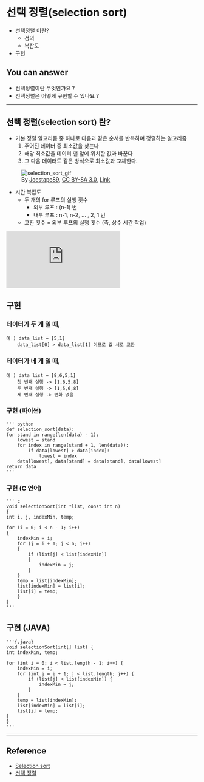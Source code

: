 # 선택 정렬(selection sort)
<!--Table of Contents-->
- 선택정렬 이란?
  - 정의
  - 복잡도  
- 구현



<!-- 어떤 질문을 대답할 수 있어야 하는지-->
## You can answer
- 선택정렬이란 무엇인가요 ? 
- 선택정렬은 어떻게 구현할 수 있나요 ? 

<!--Contents-->

---
## 선택 정렬(selection sort) 란?
* 기본 정렬 알고리즘 중 하나로 다음과 같은 순서를 반복하며 정렬하는 알고리즘
    1) 주어진 데이터 중 최소값을 찾는다
    2) 해당 최소값을 데이터 맨 앞에 위치한 값과 바꾼다
    3) 그 다음 데이터도 같은 방식으로 최소값과 교체한다.

&nbsp;&nbsp;&nbsp;&nbsp;&nbsp;&nbsp;&nbsp;&nbsp;&nbsp;
![selection_sort_gif](https://upload.wikimedia.org/wikipedia/commons/9/94/Selection-Sort-Animation.gif)  
&nbsp;&nbsp;&nbsp;&nbsp;&nbsp;&nbsp;&nbsp;&nbsp;&nbsp;
By <a href="https://en.wikipedia.org/wiki/User:Joestape89" class="extiw" title="en:User:Joestape89">Joestape89</a>, <a href="http://creativecommons.org/licenses/by-sa/3.0/" title="Creative Commons Attribution-Share Alike 3.0">CC BY-SA 3.0</a>, <a href="https://commons.wikimedia.org/w/index.php?curid=3330231">Link</a>

* 시간 복잡도  
  + 두 개의 for 루프의 실행 횟수 
    + 외부 루프 :  (n-1) 번
    + 내부 루프 : n-1, n-2, ... , 2, 1 번
  + 교환 횟수 = 외부 루프의 실행 횟수 (즉, 상수 시간 작업)  
  
 ![수식](https://latex.codecogs.com/gif.latex?%7B%5Cdisplaystyle%20C_%7Bmin%7D%3DC_%7Bave%7D%3DC_%7Bmax%7D%3D%5Csum%20_%7Bi%3D1%7D%5E%7BN-1%7D%7BN-i%7D%3D%7B%5Cfrac%20%7BN%28N-1%29%7D%7B2%7D%7D%3DO%28n%5E%7B2%7D%29%7D)

## 구현
### 데이터가 두 개 일 때,
    예 ) data_list = [5,1]
        data_list[0] > data_list[1] 이므로 값 서로 교환 

### 데이터가 네 개 일 때,
    예 ) data_list = [8,6,5,1]
        첫 번째 실행 -> [1,6,5,8]
        두 번째 실행 -> [1,5,6,8]
        세 번째 실행 -> 변화 없음
### 구현 (파이썬)
    ''' python
    def selection_sort(data):
    for stand in range(len(data) - 1):
        lowest = stand
        for index in range(stand + 1, len(data)):
            if data[lowest] > data[index]:
                lowest = index
        data[lowest], data[stand] = data[stand], data[lowest]
    return data
    '''
### 구현 (C 언어)
    ''' c
    void selectionSort(int *list, const int n)
    {
    int i, j, indexMin, temp;

    for (i = 0; i < n - 1; i++)
    {
        indexMin = i;
        for (j = i + 1; j < n; j++)
        {
            if (list[j] < list[indexMin])
            {
                indexMin = j;
            }
        }
        temp = list[indexMin];
        list[indexMin] = list[i];
        list[i] = temp;
        }
    } 
    '''
## 구현 (JAVA)
    '''{.java}
    void selectionSort(int[] list) {
    int indexMin, temp;

    for (int i = 0; i < list.length - 1; i++) {
        indexMin = i;
        for (int j = i + 1; j < list.length; j++) {
            if (list[j] < list[indexMin]) {
                indexMin = j;
            }
        }
        temp = list[indexMin];
        list[indexMin] = list[i];
        list[i] = temp;
    }
    }
    '''

---
## Reference
- [Selection sort](https://en.wikipedia.org/wiki/Selection_sort)
- [선택 정렬](https://ko.wikipedia.org/wiki/%EC%84%A0%ED%83%9D_%EC%A0%95%EB%A0%AC)
